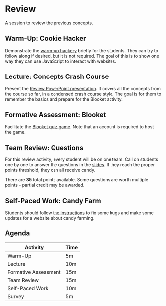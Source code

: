 # Review
A session to review the previous concepts.

## Warm-Up: Cookie Hacker
Demonstrate the [warm-up hackery](CookieHackerWarmUp.md) briefly for the students. They can try to follow along if desired, but it is not required. The goal of this is to show one way they can use JavaScript to interact with websites.

## Lecture: Concepts Crash Course
Present the [Review PowerPoint presentation](Review.pptx). It covers all the concepts from the course so far, in a condensed crash course style. The goal is for them to remember the basics and prepare for the Blooket activity.

## Formative Assessment: Blooket
Facilitate the [Blooket quiz game](https://dashboard.blooket.com/set/643e9a588b494d32698e3bdb). Note that an account is required to host the game.

## Team Review: Questions
For this review activity, every student will be on one team. Call on students one by one to answer the questions in the [slides](Questions.pptx). If they reach the proper points threshold, they can all receive candy.

There are **35** total points available. Some questions are worth multiple points - partial credit may be awarded.

## Self-Paced Work: Candy Farm
Students should follow [the instructions](CandyFarmSelfPacedWork.md) to fix some bugs and make some updates for a website about candy farming.

## Agenda

| Activity | Time |
|-|-|
| Warm-Up | 5m |
| Lecture | 10m |
| Formative Assessment | 15m |
| Team Review | 15m |
| Self-Paced Work | 10m |
| Survey | 5m |
